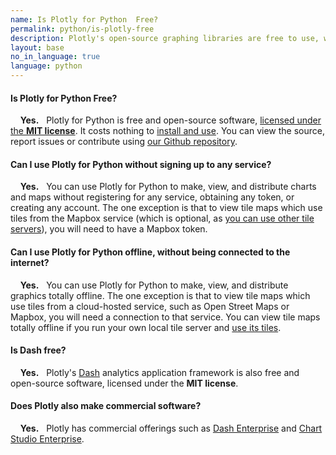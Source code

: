 ```yaml
---
name: Is Plotly for Python  Free?
permalink: python/is-plotly-free
description: Plotly's open-source graphing libraries are free to use, work offline and don't require any account registration. Plotly also has commercial offerings, such as Dash Enterprise and Chart Studio Enterprise.
layout: base
no_in_language: true
language: python
---
```


#### Is Plotly for Python Free?

&nbsp;  &nbsp; **Yes.** &nbsp; Plotly for Python is free and open-source software, [licensed under the **MIT license**](https://github.com/plotly/plotly.py/blob/master/LICENSE.txt). It costs nothing to [install and use](/python/getting-started). You can view the source, report issues or contribute using [our Github repository](https://github.com/plotly/plotly.py).

#### Can I use Plotly for Python without signing up to any service?

&nbsp;  &nbsp; **Yes.** &nbsp; You can use Plotly for Python to make, view, and distribute charts and maps without registering for any service,
obtaining any token, or creating any account. The one exception is that to view tile maps
which use tiles from the Mapbox service (which is optional, as [you can use other tile servers](/python/mapbox-layers)), you will need to have a Mapbox token.

#### Can I use Plotly for Python offline, without being connected to the internet?

&nbsp;  &nbsp; **Yes.** &nbsp; You can use Plotly for Python to make, view, and distribute graphics totally offline. The one exception is that to view tile maps
which use tiles from a cloud-hosted service, such as Open Street Maps or Mapbox, you will need a connection to that service. You can view tile maps totally offline if  you run your own local tile server and [use its tiles](/python/mapbox-layers).

#### Is Dash free?

&nbsp;  &nbsp; **Yes.** &nbsp; Plotly's [Dash](https://plot.ly/dash) analytics application framework is also free and open-source software, licensed under the **MIT license**.

#### Does Plotly also make commercial software?

&nbsp;  &nbsp; **Yes.** &nbsp; Plotly has commercial offerings such as [Dash Enterprise](https://plot.ly/dash) and [Chart Studio Enterprise](https://plot.ly/online-chart-maker/).

